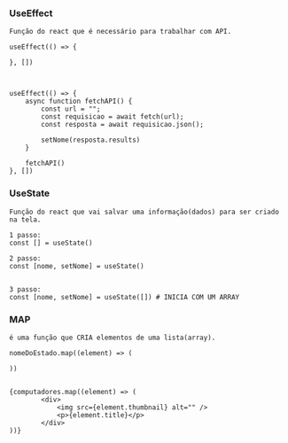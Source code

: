 ### UseEffect
    Função do react que é necessário para trabalhar com API.

    useEffect(() => {
        
    }, [])



    useEffect(() => {
        async function fetchAPI() {
            const url = "";
            const requisicao = await fetch(url);
            const resposta = await requisicao.json();

            setNome(resposta.results)
        }

        fetchAPI()
    }, [])



### UseState
    Função do react que vai salvar uma informação(dados) para ser criado na tela.

    1 passo:
    const [] = useState()
    
    2 passo:
    const [nome, setNome] = useState()


    3 passo:
    const [nome, setNome] = useState([]) # INICIA COM UM ARRAY



### MAP
    é uma função que CRIA elementos de uma lista(array).

    nomeDoEstado.map((element) => (

    ))


    {computadores.map((element) => (
            <div>
                <img src={element.thumbnail} alt="" />
                <p>{element.title}</p>
            </div>
    ))}